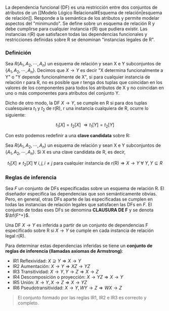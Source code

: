 La dependencia funcional (DF) es una restricción entre dos conjuntos de atributos de un [[Modelo Lógico Relacional#Esquema de relación|esquema de relación]]. Responde a la semántica de los atributos y permite modelar aspectos del "minimundo". Se define sobre un esquema de relación R y debe cumplirse para cualquier instancia r(R) que pudiera existir. Las instancias r(R) que satisfacen todas las dependencias funcionales y restricciones definidas sobre R se denominan "instancias legales de R".

### Definición
Sea $R(A_1, A_2, \cdots, A_n)$ un esquema de relación y sean X e Y subconjuntos de {$A_1, A_2, \cdots, A_n$}. Decimos que $X \rightarrow Y$ es decir "X determina funcionalmente a Y" o "Y depende funcionalmente de X", si para cualquier instancia de relación r para R, no es posible que r tenga dos tuplas que coincidan en los valores de los componentes para todos los atributos de X y no coincidan en uno o más componentes para atributos del conjunto Y.

Dicho de otro modo, la DF $X \rightarrow Y$, se cumple en R si para dos tuplas cualesquiera $t_1$ y $t_2$ de r(R), r una instancia cualquiera de R, ocurre lo siguiente:

$$t_1[X] = t_2[X]\ \Rightarrow t_1[Y] = t_2[Y]$$

Con esto podemos redefinir a una **clave candidata** sobre R:

Sea $R(A_1, A_2, \cdots, A_n)$ un esquema de relación y sean X e Y subconjuntos de {$A_1, A_2, \cdots, A_n$}. Si X es una clave candidata de R, es decir,

$$t_1[X] \ne t_2[X]\ \forall\ i, j, i \ne j \text{ para cualquier instancia de r(R)} \Rightarrow X \rightarrow Y\ \forall\ Y, Y \subseteq R$$

### Reglas de inferencia
Sea *F* un conjunto de DFs especificadas sobre un esquema de relación R. El diseñador especifica las dependencias que son semánticamente obvias. Pero, en general, otras DFs aparte de las especificadas se cumplen en todas las instancias de relación legales que satisfacen las DFs en *F*. El conjunto de todas eses DFs se denomina **CLAUSURA DE F** y se denota $\bf{F^+}$.

Una DF $X \rightarrow Y$ es inferida a partir de un conjunto de dependencias F especificado sobre R si $X \rightarrow Y$ se cumple en cada instancia de relación legal r(R).

Para determinar estas dependencias inferidas se tiene un **conjunto de reglas de inferencia (llamadas axiomas de Armstrong)**:

* IR1 Reflexividad: $X \supseteq Y \Rightarrow X \rightarrow Y$
* IR2 Aumentación: $X \rightarrow Y \Rightarrow XZ \rightarrow YZ$
* IR3 Transitividad: $X \rightarrow Y, Y \rightarrow Z \Rightarrow X \rightarrow Z$
* IR4 Descomposición o proyección: $X \rightarrow YZ \Rightarrow X \rightarrow Y$
* IR5 Unión: $X \rightarrow Y, X \rightarrow Z \Rightarrow X \rightarrow YZ$
* IR6 Pseudotransitividad: $X \rightarrow Y, WY \rightarrow Z \Rightarrow WX \rightarrow Z$

> El conjunto formado por las reglas IR1, IR2 e IR3 es correcto y completo.